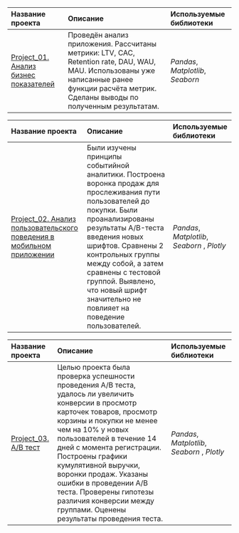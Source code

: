 | Название проекта | Описание | Используемые библиотеки | 
| :---------------------- | :---------------------- | :---------------------- |
| [Project_01. Анализ бизнес показателей ](https://github.com/igoryaka/Projects-/tree/main/Project_01.%20%D0%90%D0%BD%D0%B0%D0%BB%D0%B8%D0%B7%20%D0%B1%D0%B8%D0%B7%D0%BD%D0%B5%D1%81%20%D0%BF%D0%BE%D0%BA%D0%B0%D0%B7%D0%B0%D1%82%D0%B5%D0%BB%D0%B5%D0%B9)| Проведён анализ приложения. Рассчитаны метрики: LTV, CAC, Retention rate, DAU, WAU, MAU. Использованы уже написанные ранее функции расчёта метрик. Сделаны выводы по полученным результатам. | *Pandas*, *Matplotlib*, *Seaborn* |

| Название проекта | Описание | Используемые библиотеки | 
| :---------------------- | :---------------------- | :---------------------- |
| [Project_02. Анализ пользовательского поведения в мобильном приложении ](https://github.com/igoryaka/Projects-/tree/main/Project_02.%20%D0%90%D0%BD%D0%B0%D0%BB%D0%B8%D0%B7%20%D0%BF%D0%BE%D0%BB%D1%8C%D0%B7%D0%BE%D0%B2%D0%B0%D1%82%D0%B5%D0%BB%D1%8C%D1%81%D0%BA%D0%BE%D0%B3%D0%BE%20%D0%BF%D0%BE%D0%B2%D0%B5%D0%B4%D0%B5%D0%BD%D0%B8%D1%8F%20%D0%B2%20%D0%BC%D0%BE%D0%B1%D0%B8%D0%BB%D1%8C%D0%BD%D0%BE%D0%BC%20%D0%BF%D1%80%D0%B8%D0%BB%D0%BE%D0%B6%D0%B5%D0%BD%D0%B8%D0%B8) | Были изучены принципы событийной аналитики. Построена воронка продаж для прослеживания пути пользователей до покупки. Были проанализированы результаты A/B-теста введения новых шрифтов. Сравнены 2 контрольных группы между собой, а затем сравнены с тестовой группой. Выявлено, что новый шрифт значительно не повлияет на поведение пользователей.  | *Pandas*, *Matplotlib*, *Seaborn* , *Plotly* |

| Название проекта | Описание | Используемые библиотеки | 
| :---------------------- | :---------------------- | :---------------------- |
| [Project_03. A/B тест ](https://github.com/igoryaka/Projects-/tree/main/Project_03.%20A%5CB%20%D1%82%D0%B5%D1%81%D1%82)| Целью проекта была проверка успешности проведения A/B теста, удалось ли увеличить конверсии в просмотр карточек товаров, просмотр корзины и покупки не менее чем на 10% у новых пользователей в течение 14 дней с момента регистрации. Построены графики кумулятивной выручки, воронки продаж. Указаны ошибки в проведении A/B теста. Проверены гипотезы различия конверсии между группами. Оценены результаты проведения теста. | *Pandas*, *Matplotlib*, *Seaborn* , *Plotly* |
